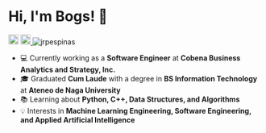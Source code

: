 Hi, I'm Bogs! 👋
===
<!-- ![visitors](https://visitor-badge.glitch.me/badge?page_id=$jrpespinas) -->
<a href="https://www.linkedin.com/in/jrpespinas/" target="_blank"><img src="https://img.shields.io/badge/LinkedIn-0077B5?style=for-the-badge&logo=linkedin&logoColor=white" height=20></a>
<a href="mailto:jrpespinas@gmail.com?subject=Hi! Found you on Github!" rel="nofollow noreferrer"> <img src="https://img.shields.io/badge/Gmail-D14836?style=for-the-badge&logo=gmail&logoColor=white" height=20> </a> <img src="https://komarev.com/ghpvc/?username=jrpespinas" alt="jrpespinas" /> 

 
- 💻 Currently working as a **Software Engineer** at **Cobena Business Analytics and Strategy, Inc.**
- 🎓 Graduated **Cum Laude** with a degree in **BS Information Technology** at **Ateneo de Naga University**
- 📚 Learning about **Python, C++, Data Structures, and Algorithms**
- 💡 Interests in **Machine Learning Engineering, Software Engineering, and Applied Artificial Intelligence**

